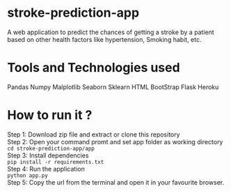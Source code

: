 # stroke-prediction-app
A web application to predict the chances of getting a stroke by a patient based on other health factors like hypertension, Smoking habit, etc.

# Tools and Technologies used
Pandas Numpy Malplotlib Seaborn Sklearn
HTML BootStrap Flask Heroku

# How to run it ?
Step 1: Download zip file and extract or clone this repository<br>
Step 2: Open your command promt and set app folder as working directory<br>
`cd stroke-prediction-app/app`<br>
Step 3: Install dependencies<br>
`pip install -r requirements.txt`<br>
Step 4: Run the application<br>
`python app.py`<br>
Step 5: Copy the url from the terminal and open it in your favourite browser.<br>
